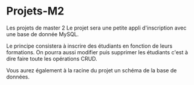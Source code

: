 # Projets-M2
Les projets de master 2
Le projet sera une petite appli d'inscription avec une base de donnée MySQL.

Le principe consistera à inscrire des étudiants en fonction de leurs formations. On pourra aussi modifier puis supprimer les étudiants c'est à dire faire toute les opérations CRUD. 

Vous aurez également à la racine du projet un schéma de la base de données.

